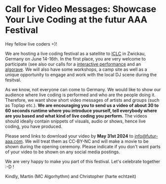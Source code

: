 # Call for Video Messages: Showcase Your Live Coding at the futur AAA Festival

Hey fellow live coders =)!

We are hosting a live coding festival as a satellite to [ICLC](https://iclc.toplap.org/2024/index.html) in Zwickau, Germany on June 14-16th. In the first place, you are very welcome to participate (see also our calls for a [interactive performance](https://github.com/futur-aaa/open_call/blob/d8cebb18a2c73e992489feb531aa22bffc50779d/call_interactive_live_performance_2024-06-14_futur-aaa.md) and an [algorave](https://github.com/futur-aaa/open_call/blob/7dcf0c8c67909887856acea78281b594b03a6427/call_algorave_2024-06-15_futur-aaa.md). We will also have some workshops, a camp site as well as a unique opportunity to engage and work with the local DJ scene during the fesitval.

As we know, not everyone can come to Germany. We would like to show our audience where live coding is performed and who are the people doing it. Therefore, we want show short video messages of artists and groups (such as Toplap etc.). **We are encouraging you to send us a video of about 30 to 60 seconds runtime where you introduce yourself, tell everybody where are you based and what kind of live coding you perform.** The videos should ideally contain snippets of visuals, audio or shows, hence live coding, you have produced.

Please send links to download your video by **May 31st 2024** to info@futur-aaa.com. We will treat them as CC-BY-NC and will make a movie to be shown during the opening ceremony. Please indicate if you don't want parts of your video to be shown on any social media postings.

We are very happy to make you part of this festival. Let's celebrate together :-D !

Kindly,
Martin (MC Algorhythm) and Christopher (harte echtzeit)
